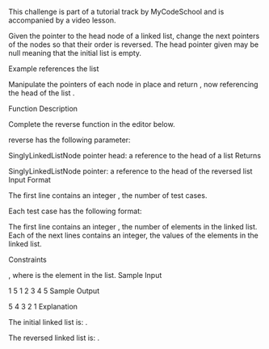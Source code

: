 This challenge is part of a tutorial track by MyCodeSchool and is accompanied by a video lesson.

Given the pointer to the head node of a linked list, change the next pointers of the nodes so that their order is reversed. The head pointer given may be null meaning that the initial list is empty.

Example
 references the list 

Manipulate the  pointers of each node in place and return , now referencing the head of the list .

Function Description

Complete the reverse function in the editor below.

reverse has the following parameter:

SinglyLinkedListNode pointer head: a reference to the head of a list
Returns

SinglyLinkedListNode pointer: a reference to the head of the reversed list
Input Format

The first line contains an integer , the number of test cases.

Each test case has the following format:

The first line contains an integer , the number of elements in the linked list.
Each of the next  lines contains an integer, the  values of the elements in the linked list.

Constraints

, where  is the  element in the list.
Sample Input

1
5
1
2
3
4
5
Sample Output

5 4 3 2 1 
Explanation

The initial linked list is: .

The reversed linked list is: .